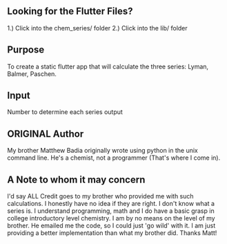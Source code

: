 ## Looking for the Flutter Files?
  1.) Click into the chem_series/ folder
  2.) Click into the lib/ folder

## Purpose
  To create a static flutter app that will calculate the three series: Lyman, Balmer, Paschen.

## Input
  Number to determine each series output

## ORIGINAL Author
   My brother Matthew Badia originally wrote using python in the unix command line. 
   He's a chemist, not a programmer (That's where I come in).
   
## A Note to whom it may concern 
  I'd say ALL Credit goes to my brother who provided me with such calculations. I honestly have no idea if they are right. 
  I don't know what a series is. I understand programming, math and I do have a basic grasp in college introductory level chemistry.
  I am by no means on the level of my brother. He emailed me the code, so I could just 'go wild' with it.
  I am just providing a better implementation than what my brother did. Thanks Matt!
